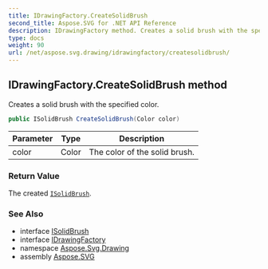 ```yaml
---
title: IDrawingFactory.CreateSolidBrush
second_title: Aspose.SVG for .NET API Reference
description: IDrawingFactory method. Creates a solid brush with the specified color
type: docs
weight: 90
url: /net/aspose.svg.drawing/idrawingfactory/createsolidbrush/
---
```

## IDrawingFactory.CreateSolidBrush method

Creates a solid brush with the specified color.

```csharp
public ISolidBrush CreateSolidBrush(Color color)
```

| Parameter | Type | Description |
| --- | --- | --- |
| color | Color | The color of the solid brush. |

### Return Value

The created [`ISolidBrush`](../../isolidbrush/).

### See Also

* interface [ISolidBrush](../../isolidbrush/)
* interface [IDrawingFactory](../)
* namespace [Aspose.Svg.Drawing](../../../aspose.svg.drawing/)
* assembly [Aspose.SVG](../../../)
